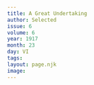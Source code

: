 ```yaml
---
title: A Great Undertaking
author: Selected
issue: 6
volume: 6
year: 1917
month: 23
day: VI
tags:
layout: page.njk
image:
---
```






